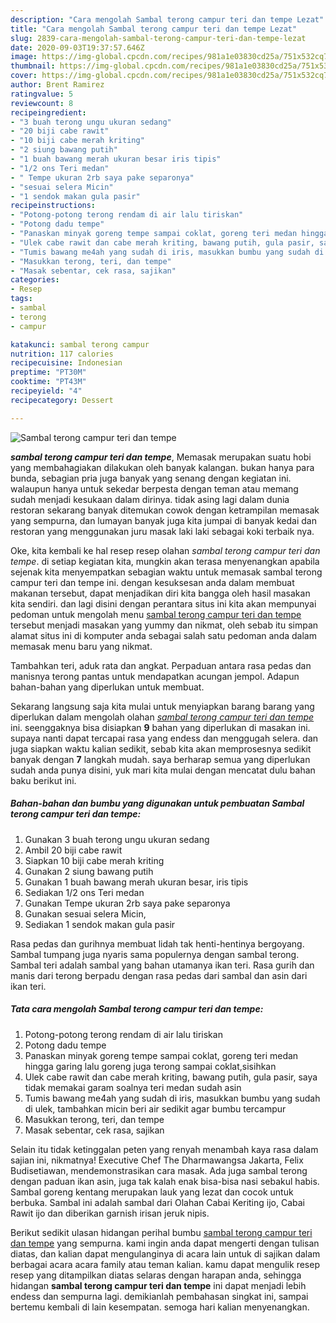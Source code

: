 ```yaml
---
description: "Cara mengolah Sambal terong campur teri dan tempe Lezat"
title: "Cara mengolah Sambal terong campur teri dan tempe Lezat"
slug: 2839-cara-mengolah-sambal-terong-campur-teri-dan-tempe-lezat
date: 2020-09-03T19:37:57.646Z
image: https://img-global.cpcdn.com/recipes/981a1e03830cd25a/751x532cq70/sambal-terong-campur-teri-dan-tempe-foto-resep-utama.jpg
thumbnail: https://img-global.cpcdn.com/recipes/981a1e03830cd25a/751x532cq70/sambal-terong-campur-teri-dan-tempe-foto-resep-utama.jpg
cover: https://img-global.cpcdn.com/recipes/981a1e03830cd25a/751x532cq70/sambal-terong-campur-teri-dan-tempe-foto-resep-utama.jpg
author: Brent Ramirez
ratingvalue: 5
reviewcount: 8
recipeingredient:
- "3 buah terong ungu ukuran sedang"
- "20 biji cabe rawit"
- "10 biji cabe merah kriting"
- "2 siung bawang putih"
- "1 buah bawang merah ukuran besar iris tipis"
- "1/2 ons Teri medan"
- " Tempe ukuran 2rb saya pake separonya"
- "sesuai selera Micin"
- "1 sendok makan gula pasir"
recipeinstructions:
- "Potong-potong terong rendam di air lalu tiriskan"
- "Potong dadu tempe"
- "Panaskan minyak goreng tempe sampai coklat, goreng teri medan hingga garing lalu goreng juga terong sampai coklat,sisihkan"
- "Ulek cabe rawit dan cabe merah kriting, bawang putih, gula pasir, saya tidak memakai garam soalnya teri medan sudah asin"
- "Tumis bawang me4ah yang sudah di iris, masukkan bumbu yang sudah di ulek, tambahkan micin beri air sedikit agar bumbu tercampur"
- "Masukkan terong, teri, dan tempe"
- "Masak sebentar, cek rasa, sajikan"
categories:
- Resep
tags:
- sambal
- terong
- campur

katakunci: sambal terong campur 
nutrition: 117 calories
recipecuisine: Indonesian
preptime: "PT30M"
cooktime: "PT43M"
recipeyield: "4"
recipecategory: Dessert

---
```



![Sambal terong campur teri dan tempe](https://img-global.cpcdn.com/recipes/981a1e03830cd25a/751x532cq70/sambal-terong-campur-teri-dan-tempe-foto-resep-utama.jpg)

<b><i>sambal terong campur teri dan tempe</i></b>, Memasak merupakan suatu hobi yang membahagiakan dilakukan oleh banyak kalangan. bukan hanya para bunda, sebagian pria juga banyak yang senang dengan kegiatan ini. walaupun hanya untuk sekedar berpesta dengan teman atau memang sudah menjadi kesukaan dalam dirinya. tidak asing lagi dalam dunia restoran sekarang banyak ditemukan cowok dengan ketrampilan memasak yang sempurna, dan lumayan banyak juga kita jumpai di banyak kedai dan restoran yang menggunakan juru masak laki laki sebagai koki terbaik nya.

Oke, kita kembali ke hal resep resep olahan <i>sambal terong campur teri dan tempe</i>. di setiap kegiatan kita, mungkin akan terasa menyenangkan apabila sejenak kita menyempatkan sebagian waktu untuk memasak sambal terong campur teri dan tempe ini. dengan kesuksesan anda dalam membuat makanan tersebut, dapat menjadikan diri kita bangga oleh hasil masakan kita sendiri. dan lagi disini dengan perantara situs ini kita akan mempunyai pedoman untuk mengolah menu <u>sambal terong campur teri dan tempe</u> tersebut menjadi masakan yang yummy dan nikmat, oleh sebab itu simpan alamat situs ini di komputer anda sebagai salah satu pedoman anda dalam memasak menu baru yang nikmat.

Tambahkan teri, aduk rata dan angkat. Perpaduan antara rasa pedas dan manisnya terong pantas untuk mendapatkan acungan jempol. Adapun bahan-bahan yang diperlukan untuk membuat.


Sekarang langsung saja kita mulai untuk menyiapkan barang barang yang diperlukan dalam mengolah olahan <u><i>sambal terong campur teri dan tempe</i></u> ini. seenggaknya bisa disiapkan <b>9</b> bahan yang diperlukan di masakan ini. supaya nanti dapat tercapai rasa yang endess dan menggugah selera. dan juga siapkan waktu kalian sedikit, sebab kita akan memprosesnya sedikit banyak dengan <b>7</b> langkah mudah. saya berharap semua yang diperlukan sudah anda punya disini, yuk mari kita mulai dengan mencatat dulu bahan baku berikut ini.

<!--inarticleads1-->

##### Bahan-bahan dan bumbu yang digunakan untuk pembuatan Sambal terong campur teri dan tempe:

1. Gunakan 3 buah terong ungu ukuran sedang
1. Ambil 20 biji cabe rawit
1. Siapkan 10 biji cabe merah kriting
1. Gunakan 2 siung bawang putih
1. Gunakan 1 buah bawang merah ukuran besar, iris tipis
1. Sediakan 1/2 ons Teri medan
1. Gunakan  Tempe ukuran 2rb saya pake separonya
1. Gunakan sesuai selera Micin,
1. Sediakan 1 sendok makan gula pasir


Rasa pedas dan gurihnya membuat lidah tak henti-hentinya bergoyang. Sambal tumpang juga nyaris sama populernya dengan sambal terong. Sambal teri adalah sambal yang bahan utamanya ikan teri. Rasa gurih dan manis dari terong berpadu dengan rasa pedas dari sambal dan asin dari ikan teri. 

<!--inarticleads2-->

##### Tata cara mengolah Sambal terong campur teri dan tempe:

1. Potong-potong terong rendam di air lalu tiriskan
1. Potong dadu tempe
1. Panaskan minyak goreng tempe sampai coklat, goreng teri medan hingga garing lalu goreng juga terong sampai coklat,sisihkan
1. Ulek cabe rawit dan cabe merah kriting, bawang putih, gula pasir, saya tidak memakai garam soalnya teri medan sudah asin
1. Tumis bawang me4ah yang sudah di iris, masukkan bumbu yang sudah di ulek, tambahkan micin beri air sedikit agar bumbu tercampur
1. Masukkan terong, teri, dan tempe
1. Masak sebentar, cek rasa, sajikan


Selain itu tidak ketinggalan peten yang renyah menambah kaya rasa dalam sajian ini, nikmatnya! Executive Chef The Dharmawangsa Jakarta, Felix Budisetiawan, mendemonstrasikan cara masak. Ada juga sambal terong dengan paduan ikan asin, juga tak kalah enak bisa-bisa nasi sebakul habis. Sambal goreng kentang merupakan lauk yang lezat dan cocok untuk berbuka. Sambal ini adalah sambal dari Olahan Cabai Keriting ijo, Cabai Rawit ijo dan diberikan garnish irisan jeruk nipis. 

Berikut sedikit ulasan hidangan perihal bumbu <u>sambal terong campur teri dan tempe</u> yang sempurna. kami ingin anda dapat mengerti dengan tulisan diatas, dan kalian dapat mengulanginya di acara lain untuk di sajikan dalam berbagai acara acara family atau teman kalian. kamu dapat mengulik resep resep yang ditampilkan diatas selaras dengan harapan anda, sehingga hidangan <b>sambal terong campur teri dan tempe</b> ini dapat menjadi lebih endess dan sempurna lagi. demikianlah pembahasan singkat ini, sampai bertemu kembali di lain kesempatan. semoga hari kalian menyenangkan.
